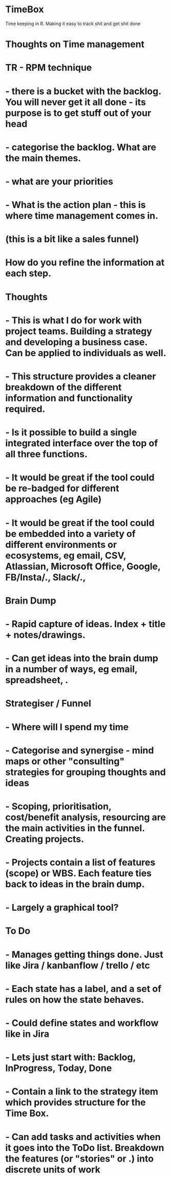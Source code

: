 # TimeBox
Time keeping in R.  Making it easy to track shit and get shit done

# Thoughts on Time management
#
# TR - RPM technique
#  - there is a bucket with the backlog.  You will never get it all done - its purpose is to get stuff out of your head
#  - categorise the backlog.  What are the main themes.
#  - what are your priorities
#  - What is the action plan - this is where time management comes in.
#
# (this is a bit like a sales funnel)
#
# How do you refine the information at each step.
# Thoughts	
# - This is what I do for work with project teams.  Building a strategy and developing a business case.  Can be applied to individuals as well.	
# - This structure provides a cleaner breakdown of the different information and functionality required.
# - Is it possible to build a single integrated interface over the top of all three functions.
# - It would be great if the tool could be re-badged for different approaches (eg Agile)
# - It would be great if the tool could be embedded into a variety of different environments or ecosystems, eg email, CSV, Atlassian, Microsoft Office, Google, FB/Insta/., Slack/., 	
# 
# Brain Dump	
# - Rapid capture of ideas.  Index + title + notes/drawings.	
# - Can get ideas into the brain dump in a number of ways, eg email, spreadsheet, .	
# 
# Strategiser / Funnel
# - Where will I spend my time	
# - Categorise and synergise - mind maps or other "consulting" strategies for grouping thoughts and ideas	
# - Scoping, prioritisation, cost/benefit analysis, resourcing are the main activities in the funnel.  Creating projects.	
# - Projects contain a list of features (scope) or WBS.  Each feature ties back to ideas in the brain dump.	
# - Largely a graphical tool?	
# 
# To Do
# - Manages getting things done.  Just like Jira / kanbanflow / trello / etc	
# - Each state has a label, and a set of rules on how the state behaves.	
# - Could define states and workflow like in Jira	
# - Lets just start with: Backlog, InProgress, Today, Done	
# - Contain a link to the strategy item which provides structure for the Time Box.  	
# - Can add tasks and activities when it goes into the ToDo list.  Breakdown the features (or "stories" or .) into discrete units of work	
# 
